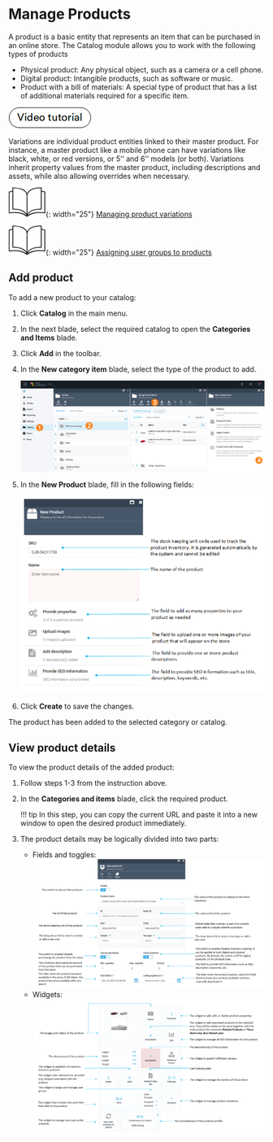 # Manage Products

A product is a basic entity that represents an item that can be purchased in an online store. The Catalog module allows you to work with the following types of products 

- Physical product: Any physical object, such as a camera or a cell phone.
- Digital product: Intangible products, such as software or music.
- Product with a bill of materials: A special type of product that has a list of additional materials required for a specific item.

[![video tutorial](media/video-tutorial-button.png)](https://youtu.be/1Q6mbML7XtM?si=vQzWF4hzsVubyUWH)

Variations are individual product entities linked to their master product. For instance, a master product like a mobile phone can have variations like black, white, or red versions, or 5’’ and 6’’ models (or both).
Variations inherit property values from the master product, including descriptions and assets, while also allowing overrides when necessary.

![Readmore](media/readmore.png){: width="25"} [Managing product variations](managing-product-variations.md)

![Readmore](media/readmore.png){: width="25"} [Assigning user groups to products](../catalog-personalization/user-groups.md)

## Add product

To add a new product to your catalog:

1. Click **Catalog** in the main menu.
1. In the next blade, select the required catalog to open the **Categories and Items** blade.
1. Click **Add** in the toolbar.
1. In the **New category item** blade, select the type of the product to add. 

 	![Adding a new product](media/add-new-product.png)
 
1. In the **New Product** blade, fill in the following fields:

	![New product blade](media/new-product-blade.png)

1. Click **Create** to save the changes.

The product has been added to the selected category or catalog.

## View product details

To view the product details of the added product:

1. Follow steps 1-3 from the instruction above.
1. In the **Categories and items** blade, click the required product.

    !!! tip
        In this step, you can copy the current URL and paste it into a new window to open the desired product immediately.  

1. The product details may be logically divided into two parts:

	* Fields and toggles:
		![Products details fields](media/product-properties-fields.png)
	* Widgets:
		![Products details widgets](media/product-properties-widgets.png)

